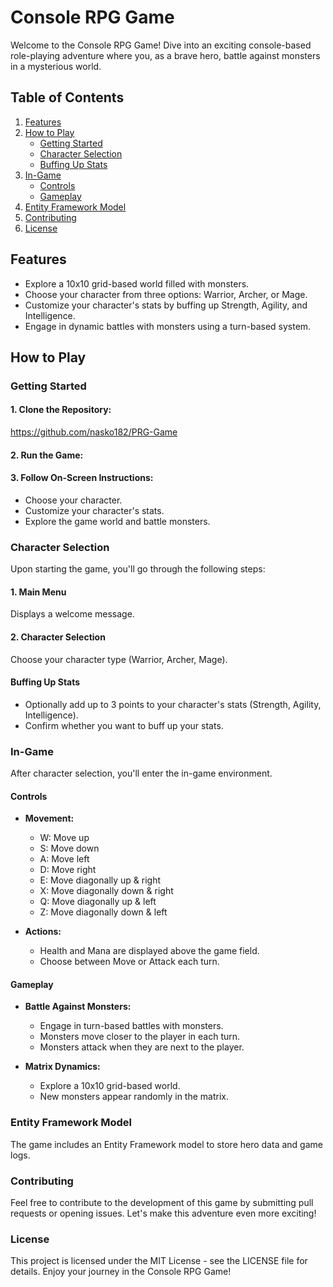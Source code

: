 # Console RPG Game

Welcome to the Console RPG Game! Dive into an exciting console-based role-playing adventure where you, as a brave hero, battle against monsters in a mysterious world.

## Table of Contents
1. [Features](#features)
2. [How to Play](#how-to-play)
   - [Getting Started](#getting-started)
   - [Character Selection](#character-selection)
   - [Buffing Up Stats](#buffing-up-stats)
3. [In-Game](#in-game)
   - [Controls](#controls)
   - [Gameplay](#gameplay)
4. [Entity Framework Model](#entity-framework-model)
5. [Contributing](#contributing)
6. [License](#license)

## Features

- Explore a 10x10 grid-based world filled with monsters.
- Choose your character from three options: Warrior, Archer, or Mage.
- Customize your character's stats by buffing up Strength, Agility, and Intelligence.
- Engage in dynamic battles with monsters using a turn-based system.

## How to Play

### Getting Started

#### 1. **Clone the Repository:**
   https://github.com/nasko182/PRG-Game
   
#### 2. **Run the Game:**

#### 3. **Follow On-Screen Instructions:**
- Choose your character.
- Customize your character's stats.
- Explore the game world and battle monsters.

### Character Selection
Upon starting the game, you'll go through the following steps:

#### 1. **Main Menu**
Displays a welcome message.

#### 2. **Character Selection**
Choose your character type (Warrior, Archer, Mage).

#### Buffing Up Stats
- Optionally add up to 3 points to your character's stats (Strength, Agility, Intelligence).
- Confirm whether you want to buff up your stats.

### In-Game
After character selection, you'll enter the in-game environment.

#### Controls

- **Movement:**
  - W: Move up
  - S: Move down
  - A: Move left
  - D: Move right
  - E: Move diagonally up & right
  - X: Move diagonally down & right
  - Q: Move diagonally up & left
  - Z: Move diagonally down & left

- **Actions:**
  - Health and Mana are displayed above the game field.
  - Choose between Move or Attack each turn.

#### Gameplay

- **Battle Against Monsters:**
  - Engage in turn-based battles with monsters.
  - Monsters move closer to the player in each turn.
  - Monsters attack when they are next to the player.

- **Matrix Dynamics:**
  - Explore a 10x10 grid-based world.
  - New monsters appear randomly in the matrix.
### Entity Framework Model
The game includes an Entity Framework model to store hero data and game logs.

### Contributing
Feel free to contribute to the development of this game by submitting pull requests or opening issues. Let's make this adventure even more exciting!

### License
This project is licensed under the MIT License - see the LICENSE file for details. Enjoy your journey in the Console RPG Game!

